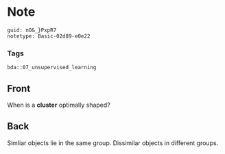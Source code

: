 # Note
```
guid: nO&_}PxpR7
notetype: Basic-02d89-e0e22
```

### Tags
```
bda::07_unsupervised_learning
```

## Front
When is a <b>cluster</b> optimally shaped?

## Back
Simliar objects lie in the same group. Dissimilar objects in different groups.
